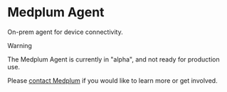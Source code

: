 # Medplum Agent

On-prem agent for device connectivity.

> [!WARNING]
> The Medplum Agent is currently in "alpha", and not ready for production use.
>
> Please [contact Medplum](mailto:hello@medplum.com) if you would like to learn more or get involved.
